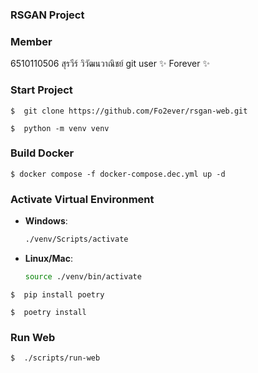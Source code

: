 ### RSGAN Project

### Member
6510110506 สุรวีร์ วิวัฒนวาณิชย์ git user ✨ Forever ✨

### Start Project
```
$  git clone https://github.com/Fo2ever/rsgan-web.git
```

```
$  python -m venv venv
```

### Build Docker 
```
$ docker compose -f docker-compose.dec.yml up -d
```

### Activate Virtual Environment

- **Windows**:

    ```bash
    ./venv/Scripts/activate
    ```

- **Linux/Mac**:

    ```bash
    source ./venv/bin/activate
    ```

```
$  pip install poetry
```

```
$  poetry install
```

### Run Web
```
$  ./scripts/run-web
```